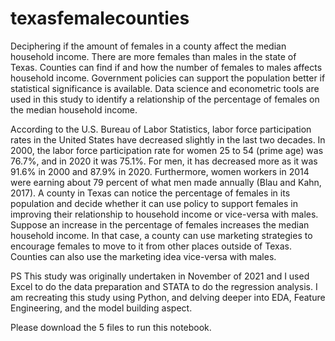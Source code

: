 # texasfemalecounties
Deciphering if the amount of females in a county affect the median household income. There are more females than males in the state of Texas. Counties can find if and how the number of females to males affects household income. Government policies can support the population better if statistical significance is available. Data science and econometric tools are used in this study to identify a relationship of the percentage of females on the median household income.

According to the U.S. Bureau of Labor Statistics, labor force participation rates in the United States have decreased slightly in the last two decades. In 2000, the labor force participation rate for women 25 to 54 (prime age) was 76.7%, and in 2020 it was 75.1%. For men, it has decreased more as it was 91.6% in 2000 and 87.9% in 2020. Furthermore, women workers in 2014 were earning about 79 percent of what men made annually (Blau and Kahn, 2017). A county in Texas can notice the percentage of females in its population and decide whether it can use policy to support females in improving their relationship to household income or vice-versa with males. Suppose an increase in the percentage of females increases the median household income. In that case, a county can use marketing strategies to encourage females to move to it from other places outside of Texas. Counties can also use the marketing idea vice-versa with males.

PS This study was originally undertaken in November of 2021 and I used Excel to do the data preparation and STATA to do the regression analysis. I am recreating this study using Python, and delving deeper into EDA, Feature Engineering, and the model building aspect.

Please download the 5 files to run this notebook.
